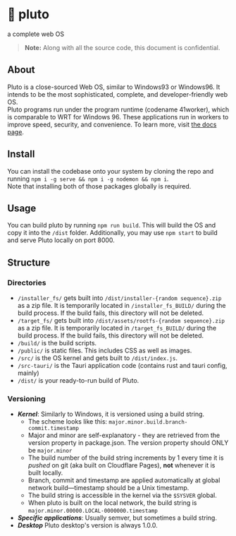 # 🌌 pluto
a complete web OS
> **Note:** Along with all the source code, this document is confidential.
## About
Pluto is a close-sourced Web OS, similar to Windows93 or Windows96. It intends to be the most sophisticated, complete, and developer-friendly web OS.  
Pluto programs run under the program runtime (codename 41worker), which is comparable to WRT for Windows 96. These applications run in workers to improve speed, security, and convenience. To learn more, visit [the docs page](https://developer.pluto.stretch.wtf/learn/api/41worker).
## Install
You can install the codebase onto your system by cloning the repo and running `npm i -g serve && npm i -g nodemon && npm i`.  
Note that installing both of those packages globally is required.
## Usage
You can build pluto by running `npm run build`.
This will build the OS and copy it into the `/dist` folder.
Additionally, you may use `npm start` to build and serve Pluto locally on port 8000.
## Structure
### Directories
* `/installer_fs/` gets built into `/dist/installer-{random sequence}.zip` as a zip file. It is temporarily located in `/installer_fs_BUILD/` during the build process. If the build fails, this directory will not be deleted.
* `/target_fs/` gets built into `/dist/assets/rootfs-{random sequence}.zip` as a zip file. It is temporarily located in `/target_fs_BUILD/` during the build process. If the build fails, this directory will not be deleted.
* `/build/` is the build scripts.  
* `/public/` is static files. This includes CSS as well as images.  
* `/src/` is the OS kernel and gets built to `/dist/index.js`.  
* `/src-tauri/` is the Tauri application code (contains rust and tauri config, mainly)  
* `/dist/` is your ready-to-run build of Pluto.  
### Versioning
- ***Kernel***: Similarly to Windows, it is versioned using a build string. 
    - The scheme looks like this: `major.minor.build.branch-commit.timestamp`
    - Major and minor are self-explanatory - they are retrieved from the version property in package.json. The version property should ONLY be `major.minor`
    - The build number of the build string increments by 1 every time it is *pushed* on git (aka built on Cloudflare Pages), **not** whenever it is built locally.
    - Branch, commit and timestamp are applied automatically at global network build—timestamp should be a Unix timestamp.
    - The build string is accessible in the kernel via the `$SYSVER` global.
    - When pluto is built on the local network, the build string is `major.minor.00000.LOCAL-0000000.timestamp`
- ***Specific applications***: Usually semver, but sometimes a build string.
- ***Desktop*** Pluto desktop's version is always 1.0.0.
